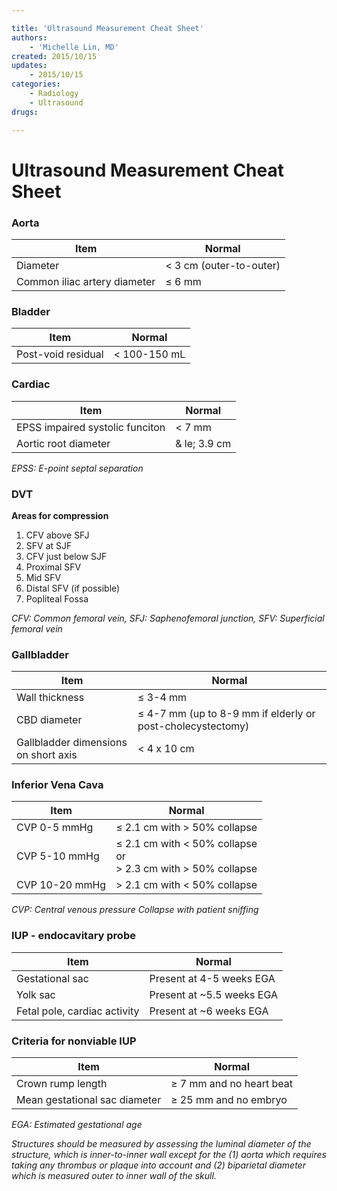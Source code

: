 ```yaml
---

title: 'Ultrasound Measurement Cheat Sheet'
authors:
    - 'Michelle Lin, MD'
created: 2015/10/15
updates:
    - 2015/10/15
categories:
    - Radiology
    - Ultrasound
drugs: 

---
```



# Ultrasound Measurement Cheat Sheet

### Aorta

| Item  | Normal  |
|-------|---------|
| Diameter | < 3 cm (outer-to-outer) |
| Common iliac artery diameter | &le; 6 mm |

### Bladder

| Item  | Normal  |
|-------|---------|
| Post-void residual | < 100-150 mL |

### Cardiac

| Item  | Normal  |
|-------|---------|
| EPSS impaired systolic funciton | < 7 mm |
| Aortic root diameter | & le; 3.9 cm |

*EPSS: E-point septal separation*

### DVT
**Areas for compression**

1. CFV above SFJ
2. SFV at SJF
3. CFV just below SJF
4. Proximal SFV
5. Mid SFV
6. Distal SFV (if possible)
7. Popliteal Fossa

*CFV: Common femoral vein, SFJ: Saphenofemoral junction, SFV: Superficial femoral vein*

### Gallbladder

| Item  | Normal  |
|-------|---------|
| Wall thickness | &le; 3-4 mm  |
| CBD diameter  | &le; 4-7 mm (up to 8-9 mm if elderly or post-cholecystectomy) |
| Gallbladder dimensions on short axis | < 4 x 10 cm |

### Inferior Vena Cava

| Item  | Normal  |
|-------|---------|
| CVP 0-5 mmHg | &le; 2.1 cm with > 50% collapse |
| CVP 5-10 mmHg | &le; 2.1 cm with < 50% collapse <br> or <br> > 2.3 cm with > 50% collapse |
| CVP 10-20 mmHg | > 2.1 cm with < 50% collapse |

*CVP: Central venous pressure*
*Collapse with patient sniffing*

### IUP - endocavitary probe

| Item  | Normal  |
|-------|---------|
| Gestational sac | Present at 4-5 weeks EGA  |
| Yolk sac  | Present at ~5.5 weeks EGA |
| Fetal pole, cardiac activity | Present at ~6 weeks EGA |

### Criteria for nonviable IUP

| Item  | Normal  |
|-------|---------|
| Crown rump length | &ge; 7 mm and no heart beat |
| Mean gestational sac diameter | &ge; 25 mm and no embryo |

*EGA: Estimated gestational age*

*Structures should be measured by assessing the luminal diameter of the structure, which is inner-to-inner wall except for the (1) aorta which requires taking any thrombus or plaque into account and (2) biparietal diameter which is measured outer to inner wall of the skull.*
